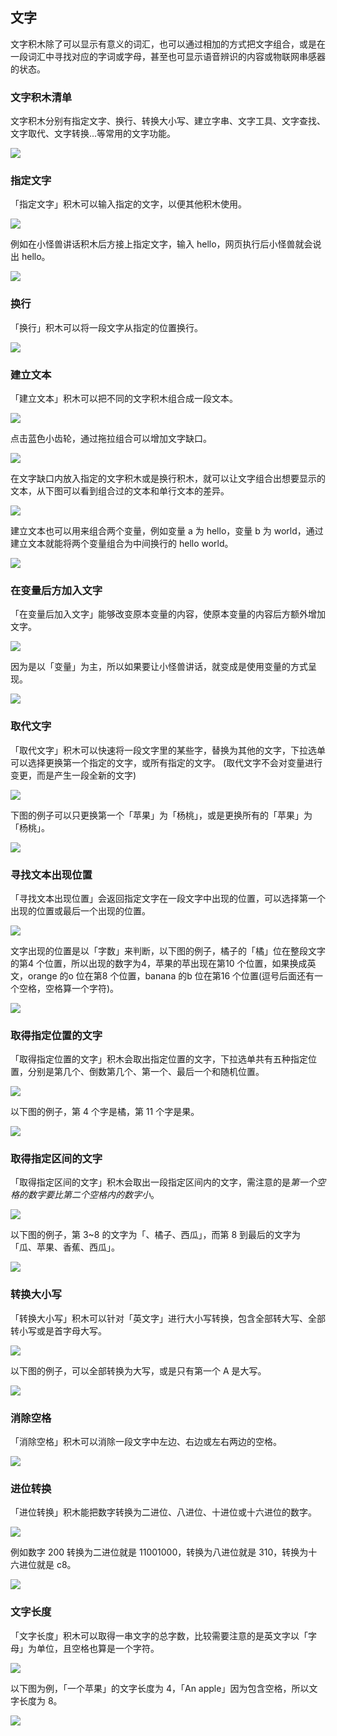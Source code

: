 ## 文字

文字积木除了可以显示有意义的词汇，也可以通过相加的方式把文字组合，或是在一段词汇中寻找对应的字词或字母，甚至也可显示语音辨识的内容或物联网串感器的状态。

### 文字积木清单

文字积木分别有指定文字、换行、转换大小写、建立字串、文字工具、文字查找、文字取代、文字转换...等常用的文字功能。

![](text/upload_5c03f0c1fd1c247a8c76419994cbbe5b.png)

### 指定文字

「指定文字」积木可以输入指定的文字，以便其他积木使用。

![](https://raw.githubusercontent.com/junhuanchen/test_repository/master/bpi-web/tutorials/images/zh-tw/docs/webbit/basic/text-02.jpg)

例如在小怪兽讲话积木后方接上指定文字，输入 hello，网页执行后小怪兽就会说出 hello。

![](https://raw.githubusercontent.com/junhuanchen/test_repository/master/bpi-web/tutorials/images/zh-tw/docs/webbit/basic/text-03.jpg)

### 换行

「换行」积木可以将一段文字从指定的位置换行。

![](text/upload_d6a8bd61e12e54c7f3c5e3ad7a01a5da.png)

### 建立文本

「建立文本」积木可以把不同的文字积木组合成一段文本。

![](text/upload_4d6f5e42864bb06f88ca28ebadf3a48e.png)

点击蓝色小齿轮，通过拖拉组合可以增加文字缺口。

![](text/upload_78bed0534676a80a7423dd603b2e4581.gif)

在文字缺口内放入指定的文字积木或是换行积木，就可以让文字组合出想要显示的文本，从下图可以看到组合过的文本和单行文本的差异。

![](text/upload_d9ed1672b318256d9807c626ff9693ac.png)

建立文本也可以用来组合两个变量，例如变量 a 为 hello，变量 b 为 world，通过建立文本就能将两个变量组合为中间换行的 hello world。

![](text/upload_362a69d6462aeb94b797a5625fd46b44.png)

### 在变量后方加入文字

「在变量后加入文字」能够改变原本变量的内容，使原本变量的内容后方额外增加文字。

![](text/upload_4c010ea08114476a13aa29499d3c1c10.png)

因为是以「变量」为主，所以如果要让小怪兽讲话，就变成是使用变量的方式呈现。

![](text/upload_021201b6ae68c449d8395d9703d1e792.png)

### 取代文字

「取代文字」积木可以快速将一段文字里的某些字，替换为其他的文字，下拉选单可以选择更换第一个指定的文字，或所有指定的文字。 (取代文字不会对变量进行变更，而是产生一段全新的文字)

![](text/upload_49a7f9cff19c7af7d963baa44dbad6bb.png)

下图的例子可以只更换第一个「苹果」为「杨桃」，或是更换所有的「苹果」为「杨桃」。

![](text/upload_3f8739691e3973af97e356cf0e6de17b.png)

### 寻找文本出现位置

「寻找文本出现位置」会返回指定文字在一段文字中出现的位置，可以选择第一个出现的位置或最后一个出现的位置。

![](text/upload_eebbd7dbcc332717aa401fc567f8619c.png)

文字出现的位置是以「字数」来判断，以下图的例子，橘子的「橘」位在整段文字的第4 个位置，所以出现的数字为4，苹果的苹出现在第10 个位置，如果换成英文，orange 的o 位在第8 个位置，banana 的b 位在第16 个位置(逗号后面还有一个空格，空格算一个字符)。

![](text/upload_7b239d9fbc07c0bc8d35fa6bd420e84d.png)

### 取得指定位置的文字

「取得指定位置的文字」积木会取出指定位置的文字，下拉选单共有五种指定位置，分别是第几个、倒数第几个、第一个、最后一个和随机位置。

![](text/upload_8556548d2e5e09c38e467238b62caa61.png)

以下图的例子，第 4 个字是橘，第 11 个字是果。

![](text/upload_d23a1f6a85a95b0b688d13584547be27.png)

### 取得指定区间的文字

「取得指定区间的文字」积木会取出一段指定区间内的文字，需注意的是*第一个空格的数字要比第二个空格内的数字小*。

![](text/upload_459d558b111042bf3394fe484aeb4e57.jpg)

以下图的例子，第 3~8 的文字为「、橘子、西瓜」，而第 8 到最后的文字为「瓜、苹果、香蕉、西瓜」。

![](text/upload_acc74ac1a1f548668e24207009839685.jpg)

### 转换大小写

「转换大小写」积木可以针对「英文字」进行大小写转换，包含全部转大写、全部转小写或是首字母大写。

![](text/upload_30fe4ab135b86e23fc3541e801f35667.png)

以下图的例子，可以全部转换为大写，或是只有第一个 A 是大写。

![](text/upload_9c985f296dbec4db22f7591469fc5777.png)

### 消除空格

「消除空格」积木可以消除一段文字中左边、右边或左右两边的空格。

![](text/upload_609a2bc25a8e60cbac6ad06a5b405702.png)

### 进位转换

「进位转换」积木能把数字转换为二进位、八进位、十进位或十六进位的数字。

![](text/upload_344dcf0486805fe6ab79aedc03abbd81.png)

例如数字 200 转换为二进位就是 11001000，转换为八进位就是 310，转换为十六进位就是 c8。

![](text/upload_b0abca256a8565665b466e2068206fa5.png)

### 文字长度

「文字长度」积木可以取得一串文字的总字数，比较需要注意的是英文字以「字母」为单位，且空格也算是一个字符。

![](text/upload_84526e5790769135da11f6be58cec8a2.png)

以下图为例，「一个苹果」的文字长度为 4，「An apple」因为包含空格，所以文字长度为 8。

![](text/upload_1102ffa30013f5ca07d469657df9fec0.png)

